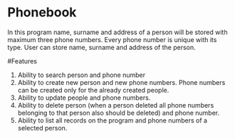 # Phonebook
In this program name, surname and address of a person will be stored with maximum three phone
numbers. Every phone number is unique with its type. User can store name, surname and address of the person.

#Features
1. Ability to search person and phone number
2. Ability to create new person and new phone numbers. Phone numbers can be created only for 
the already created people.
3. Ability to update people and phone numbers.
4. Ability to delete person (when a person deleted all phone numbers belonging to that person also
should be deleted) and phone number.
5. Ability to list all records on the program and phone numbers of a selected person.
